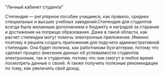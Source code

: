 "Личный кабинет студента"

Стипендия — регулярное пособие учащимся, как правило, средних специальных и высших учебных заведений.Стипендия для студентов всегда была желанным дополнением к бюджету и наградой за старание и достижения на поприще образования. Даже в такой области, как расчет стипендии могут помочь электронные приложения. Именно поэтому я решила создать приложения для подсчета административной стипендии. Она будет полезна, как работникам бухгалтерии, потому что сделает процесс внесения данных об успеваемости студентов электронным, так и студентам, потому что они смогут в любое время посмотреть данные о своей. А также получить полезные рекомендации по тому, как увеличить свой доход.
